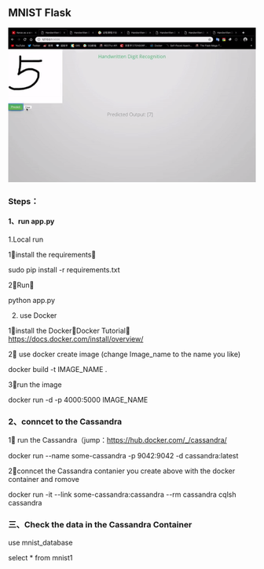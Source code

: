 ## MNIST Flask
![image](https://github.com/adi0111/Mnist/blob/master/ezgif-4-97402aa376b6.gif)
### Steps：
#### 1、run app.py
 1.Local run
 
 1⃣️install the requirements：
 
 sudo pip install -r requirements.txt
 
 2⃣️Run：
 
 python app.py
 

2. use Docker

1⃣️install the Docker，Docker Tutorial：https://docs.docker.com/install/overview/

2⃣️ use docker create image (change Image_name to the name you like)

docker build -t IMAGE_NAME .

3⃣️run the image

docker run -d -p 4000:5000 IMAGE_NAME


### 2、conncet to the Cassandra

1⃣️ run the Cassandra（jump：https://hub.docker.com/_/cassandra/



docker run --name some-cassandra -p 9042:9042 -d cassandra:latest

2⃣️conncet the Cassandra contanier you create above with the docker container and romove

docker run -it --link some-cassandra:cassandra --rm cassandra cqlsh cassandra



### 三、Check the data in the Cassandra Container  

use mnist_database

select * from mnist1


